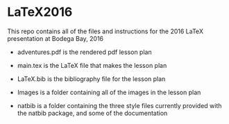 # LaTeX2016
This repo contains all of the files and instructions for the 2016 LaTeX presentation at Bodega Bay, 2016

- adventures.pdf is the rendered pdf lesson plan

- main.tex is the LaTeX file that makes the lesson plan

- LaTeX.bib is the bibliography file for the lesson plan

- Images is a folder containing all of the images in the lesson plan

- natbib is a folder containing the three style files currently provided with the natbib package, and some of the documentation
